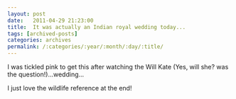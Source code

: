 ```yaml
---
layout: post
date:	2011-04-29 21:23:00
title:  It was actually an Indian royal wedding today...
tags: [archived-posts]
categories: archives
permalink: /:categories/:year/:month/:day/:title/
---
```

I was tickled pink to get this after watching the Will Kate (Yes, will she? was the question!)...wedding...


<lj-embed id="654"/>


I just love the wildlife reference at the end!
